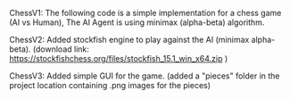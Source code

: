 ChessV1: The following code is a simple implementation for a chess game (AI vs Human), The AI Agent is using minimax (alpha-beta) algorithm.

ChessV2: Added stockfish engine to play against the AI (minimax alpha-beta). (download link: https://stockfishchess.org/files/stockfish_15.1_win_x64.zip )

ChessV3: Added simple GUI for the game. (added a "pieces" folder in the project location containing .png images for the pieces)


